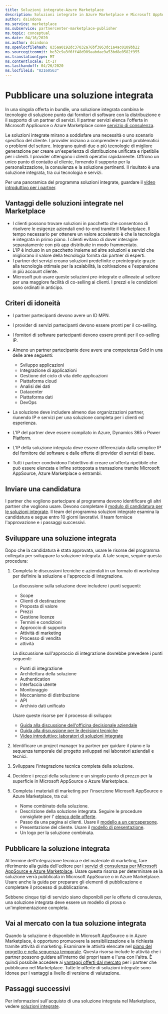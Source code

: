 ```yaml
---
title: Soluzioni integrate-Azure Marketplace
description: Soluzioni integrate in Azure Marketplace e Microsoft AppSource
author: dsindona
ms.service: marketplace
ms.subservice: partnercenter-marketplace-publisher
ms.topic: conceptual
ms.date: 04/16/2020
ms.author: dsindona
ms.openlocfilehash: 835aa0192dc37032a76bf3863dc1a4ac0109bb22
ms.sourcegitcommit: be32c9a3f6ff48d909aabdae9a53bd8e0582f955
ms.translationtype: MT
ms.contentlocale: it-IT
ms.lasthandoff: 04/26/2020
ms.locfileid: "82160563"
---
```

# <a name="publish-an-integrated-solution"></a>Pubblicare una soluzione integrata

In una singola offerta in bundle, una soluzione integrata combina le tecnologie di soluzione punto dai fornitori di software con la distribuzione e il supporto di un partner di servizi. Il partner servizi elenca l'offerta in Microsoft AppSource o Azure Marketplace come [servizio di consulenza](./consulting-services.md).

Le soluzioni integrate mirano a soddisfare una necessità o uno scenario specifico del cliente. I provider iniziano a comprendere i punti problematici o problemi del settore. Integrano quindi due o più tecnologie di migliore generazione per creare un'esperienza di distribuzione unificata e ripetibile per i clienti. I provider ottengono i clienti operativi rapidamente. Offrono un unico punto di contatto al cliente, fornendo il supporto per la personalizzazione, la consulenza e la soluzione pertinenti. Il risultato è una soluzione integrata, tra cui tecnologia e servizi.

Per una panoramica del programma soluzioni integrate, guardare il [video introduttivo per i partner](https://partner.microsoft.com/asset/detail/integrated-solutions-program-overview-for-partners-mp4).

## <a name="benefits-of-integrated-solutions-in-the-marketplace"></a>Vantaggi delle soluzioni integrate nel Marketplace

* I clienti possono trovare soluzioni in pacchetto che consentono di risolvere le esigenze aziendali end-to-end tramite il Marketplace. Il tempo necessario per ottenere un valore accelerato è che la tecnologia è integrata in primo piano. I clienti evitano di dover interagire separatamente con più app distribuite in modo frammentato.
* L'IP è incluso in un pacchetto insieme ad altre soluzioni e servizi che migliorano il valore della tecnologia fornita dai partner di esperti.
* I partner dei servizi creano soluzioni predefinite e preintegrate grazie alla tecnologia ottimale per la scalabilità, la coltivazione e l'espansione in più account cliente.
* Microsoft può usare queste soluzioni pre-integrate e allineate al settore per una maggiore facilità di co-selling ai clienti. I prezzi e le condizioni sono ordinati in anticipo.

## <a name="eligibility-criteria"></a>Criteri di idoneità

* I partner partecipanti devono avere un ID MPN.
* I provider di servizi partecipanti devono essere pronti per il co-selling.
* I fornitori di software partecipanti devono essere pronti per il co-selling IP.
* Almeno un partner partecipante deve avere una competenza Gold in una delle aree seguenti:

    * Sviluppo applicazioni
    * Integrazione di applicazioni
    * Gestione del ciclo di vita delle applicazioni
    * Piattaforma cloud
    * Analisi dei dati
    * Datacenter
    * Piattaforma dati
    * DevOps

* La soluzione deve includere almeno due organizzazioni partner, riunendo IP e servizi per una soluzione completa per i clienti ed esperienza.
* L'IP del partner deve essere compilato in Azure, Dynamics 365 o Power Platform.
* L'IP della soluzione integrata deve essere differenziato dalla semplice IP del fornitore del software e dalle offerte di provider di servizi di base.
* Tutti i partner condividono l'obiettivo di creare un'offerta ripetibile che può essere elencata e infine sottoposta a transazione tramite Microsoft AppSource, Azure Marketplace o entrambi.

## <a name="submit-a-nomination"></a>Inviare una candidatura

I partner che vogliono partecipare al programma devono identificare gli altri partner che vogliono usare. Devono completare il [modulo di candidatura per le soluzioni integrate](https://assetsprod.microsoft.com/mpn/integrated-solutions-partner-nomination.docx). Il team del programma soluzioni integrate esamina la candidatura e segue entro 10 giorni lavorativi. Il team fornisce l'approvazione e i passaggi successivi.

## <a name="develop-an-integrated-solution"></a>Sviluppare una soluzione integrata

Dopo che la candidatura è stata approvata, usare le risorse del programma collegato per sviluppare la soluzione integrata. A tale scopo, seguire questa procedura:

1. Completa le discussioni tecniche e aziendali in un formato di workshop per definire la soluzione e l'approccio di integrazione.

    La discussione sulla soluzione deve includere i punti seguenti:
    * Scope
    * Clienti di destinazione
    * Proposta di valore
    * Prezzi
    * Gestione licenze
    * Termini e condizioni
    * Approccio di supporto
    * Attività di marketing
    * Processo di vendita
    * attività

    La discussione sull'approccio di integrazione dovrebbe prevedere i punti seguenti:
    * Punti di integrazione
    * Architettura della soluzione
    * Authentication
    * Interfaccia utente
    * Monitoraggio
    * Meccanismo di distribuzione
    * API
    * Archivio dati unificato

    Usare queste risorse per il processo di sviluppo:

    * [Guida alla discussione dell'officina decisionale aziendale](https://assetsprod.microsoft.com/mpn/integrated-solutions-discussion-guide-for-business-workshop.pptx)
    * [Guida alla discussione per le decisioni tecniche](https://assetsprod.microsoft.com/mpn/integrated-solutions-discussion-guide-for-technical-workshop.pptx)
    * [Video introduttivo: laboratori di soluzioni integrate](https://partner.microsoft.com/asset/detail/integrated-solutions-workshop-quickstart-guide-mp4)

1. Identificare un project manager tra partner per guidare il piano e la sequenza temporale del progetto sviluppati nei laboratori aziendali e tecnici.

1. Sviluppare l'integrazione tecnica completa della soluzione.

1. Decidere i prezzi della soluzione e un singolo punto di prezzo per la superficie in Microsoft AppSource o Azure Marketplace.

1. Completa i materiali di marketing per l'inserzione Microsoft AppSource o Azure Marketplace, tra cui:

    * Nome combinato della soluzione.
    * Descrizione della soluzione integrata. Seguire le procedure consigliate per l' [elenco delle offerte](./gtm-offer-listing-best-practices.md).
    * Passo da una pagina ai clienti. Usare il [modello a un cercapersone](https://assetsprod.microsoft.com/mpn/integrated-solutions-customer-one-pager-template.pptx).
    * Presentazione del cliente. Usare il [modello di presentazione](https://assetsprod.microsoft.com/mpn/customer-presentation-template.pptx).
    * Un logo per la soluzione combinata.

## <a name="publish-your-integrated-solution"></a>Pubblicare la soluzione integrata

Al termine dell'integrazione tecnica e del materiale di marketing, fare riferimento alla guida dell'editore per i [servizi di consulenza per Microsoft AppSource e Azure Marketplace](./consulting-services.md). Usare questa risorsa per determinare se la soluzione verrà pubblicata in Microsoft AppSource o in Azure Marketplace. Usare anche la guida per preparare gli elementi di pubblicazione e completare il processo di pubblicazione.

Sebbene cinque tipi di servizio siano disponibili per le offerte di consulenza, una soluzione integrata deve essere un modello di prova o un'implementazione completa.

## <a name="go-to-market-with-your-integrated-solution"></a>Vai al mercato con la tua soluzione integrata

Quando la soluzione è disponibile in Microsoft AppSource o in Azure Marketplace, è opportuno promuovere la sensibilizzazione e la richiesta tramite attività di marketing. Esaminare le attività elencate nel [piano del progetto e nella sequenza temporale](https://aka.ms/AA5qiuc). Questa risorsa include le attività che i partner possono guidare all'interno dei propri team e l'una con l'altra. È quindi possibile accedere ai [vantaggi offerti dal mercato](./gtm-your-marketplace-benefits.md#list-trial-and-consulting-benefits) per i partner che pubblicano nel Marketplace. Tutte le offerte di soluzioni integrate sono idonee per i vantaggi a livello di versione di valutazione.

## <a name="next-steps"></a>Passaggi successivi

Per informazioni sull'acquisto di una soluzione integrata nel Marketplace, vedere [soluzioni integrate](./integrated-solutions.md).
